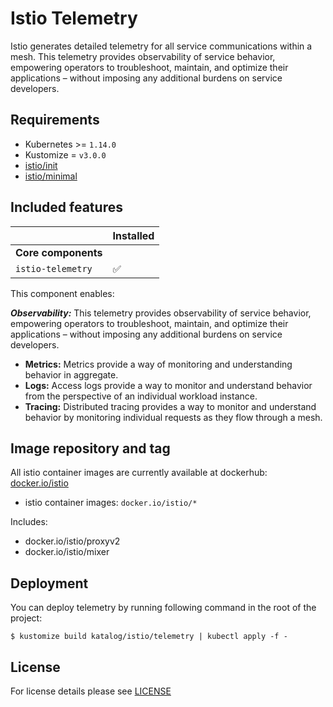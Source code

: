 # Istio Telemetry

Istio generates detailed telemetry for all service communications within a mesh. This telemetry
provides observability of service behavior, empowering operators to troubleshoot, maintain, and optimize their
applications – without imposing any additional burdens on service developers.


## Requirements

- Kubernetes >= `1.14.0`
- Kustomize = `v3.0.0`
- [istio/init](../init)
- [istio/minimal](../minimal)


## Included features

|                          | Installed          |
|--------------------------|--------------------|
| **Core components**      |                    |
| `istio-telemetry`        | :white_check_mark: |

This component enables:

***Observability:*** This telemetry provides observability of service behavior, empowering operators to troubleshoot,
maintain, and optimize their applications – without imposing any additional burdens on service developers.
  - **Metrics:** Metrics provide a way of monitoring and understanding behavior in aggregate.
  - **Logs:** Access logs provide a way to monitor and understand behavior from the perspective of an individual
  workload instance.
  - **Tracing:** Distributed tracing provides a way to monitor and understand behavior by monitoring individual
  requests as they flow through a mesh.


## Image repository and tag

All istio container images are currently available at dockerhub: [docker.io/istio](https://hub.docker.com/u/istio)

* istio container images: `docker.io/istio/*`

Includes:

- docker.io/istio/proxyv2
- docker.io/istio/mixer


## Deployment

You can deploy telemetry by running following command in the root of the project:

```shell
$ kustomize build katalog/istio/telemetry | kubectl apply -f -
```


## License

For license details please see [LICENSE](../../../LICENSE)
